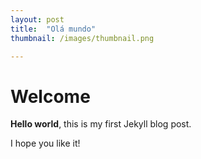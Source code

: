 ```yaml
---
layout: post
title:  "Olá mundo"
thumbnail: /images/thumbnail.png

---
```


# Welcome

**Hello world**, this is my first Jekyll blog post.

I hope you like it!